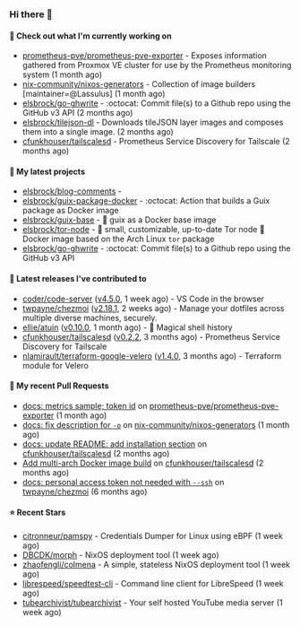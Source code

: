 ### Hi there 👋

#### 👷 Check out what I'm currently working on

- [prometheus-pve/prometheus-pve-exporter](https://github.com/prometheus-pve/prometheus-pve-exporter) - Exposes information gathered from Proxmox VE cluster for use by the Prometheus monitoring system (1 month ago)
- [nix-community/nixos-generators](https://github.com/nix-community/nixos-generators) - Collection of image builders [maintainer=@Lassulus] (1 month ago)
- [elsbrock/go-ghwrite](https://github.com/elsbrock/go-ghwrite) - :octocat: Commit file(s) to a Github repo using the GitHub v3 API (2 months ago)
- [elsbrock/tilejson-dl](https://github.com/elsbrock/tilejson-dl) - Downloads tileJSON layer images and composes them into a single image. (2 months ago)
- [cfunkhouser/tailscalesd](https://github.com/cfunkhouser/tailscalesd) - Prometheus Service Discovery for Tailscale (2 months ago)

#### 🌱 My latest projects

- [elsbrock/blog-comments](https://github.com/elsbrock/blog-comments) - 
- [elsbrock/guix-package-docker](https://github.com/elsbrock/guix-package-docker) - :octocat: Action that builds a Guix package as Docker image
- [elsbrock/guix-base](https://github.com/elsbrock/guix-base) - :whale: guix as a Docker base image
- [elsbrock/tor-node](https://github.com/elsbrock/tor-node) - :rocket: small, customizable, up-to-date Tor node :whale: Docker image based on the Arch Linux `tor` package
- [elsbrock/go-ghwrite](https://github.com/elsbrock/go-ghwrite) - :octocat: Commit file(s) to a Github repo using the GitHub v3 API

#### 🔭 Latest releases I've contributed to

- [coder/code-server](https://github.com/coder/code-server) ([v4.5.0](https://github.com/coder/code-server/releases/tag/v4.5.0), 1 week ago) - VS Code in the browser
- [twpayne/chezmoi](https://github.com/twpayne/chezmoi) ([v2.18.1](https://github.com/twpayne/chezmoi/releases/tag/v2.18.1), 2 weeks ago) - Manage your dotfiles across multiple diverse machines, securely.
- [ellie/atuin](https://github.com/ellie/atuin) ([v0.10.0](https://github.com/ellie/atuin/releases/tag/v0.10.0), 1 month ago) - 🐢 Magical shell history
- [cfunkhouser/tailscalesd](https://github.com/cfunkhouser/tailscalesd) ([v0.2.2](https://github.com/cfunkhouser/tailscalesd/releases/tag/v0.2.2), 3 months ago) - Prometheus Service Discovery for Tailscale
- [nlamirault/terraform-google-velero](https://github.com/nlamirault/terraform-google-velero) ([v1.4.0](https://github.com/nlamirault/terraform-google-velero/releases/tag/v1.4.0), 3 months ago) - Terraform module for Velero

#### 🔨 My recent Pull Requests

- [docs: metrics sample; token id](https://github.com/prometheus-pve/prometheus-pve-exporter/pull/114) on [prometheus-pve/prometheus-pve-exporter](https://github.com/prometheus-pve/prometheus-pve-exporter) (1 month ago)
- [docs: fix description for `-o`](https://github.com/nix-community/nixos-generators/pull/154) on [nix-community/nixos-generators](https://github.com/nix-community/nixos-generators) (1 month ago)
- [docs: update README: add installation section](https://github.com/cfunkhouser/tailscalesd/pull/9) on [cfunkhouser/tailscalesd](https://github.com/cfunkhouser/tailscalesd) (2 months ago)
- [Add multi-arch Docker image build](https://github.com/cfunkhouser/tailscalesd/pull/8) on [cfunkhouser/tailscalesd](https://github.com/cfunkhouser/tailscalesd) (2 months ago)
- [docs: personal access token not needed with `--ssh`](https://github.com/twpayne/chezmoi/pull/1818) on [twpayne/chezmoi](https://github.com/twpayne/chezmoi) (6 months ago)

#### ⭐ Recent Stars

- [citronneur/pamspy](https://github.com/citronneur/pamspy) - Credentials Dumper for Linux using eBPF (1 week ago)
- [DBCDK/morph](https://github.com/DBCDK/morph) - NixOS deployment tool (1 week ago)
- [zhaofengli/colmena](https://github.com/zhaofengli/colmena) - A simple, stateless NixOS deployment tool (1 week ago)
- [librespeed/speedtest-cli](https://github.com/librespeed/speedtest-cli) - Command line client for LibreSpeed (1 week ago)
- [tubearchivist/tubearchivist](https://github.com/tubearchivist/tubearchivist) - Your self hosted YouTube media server (1 week ago)
